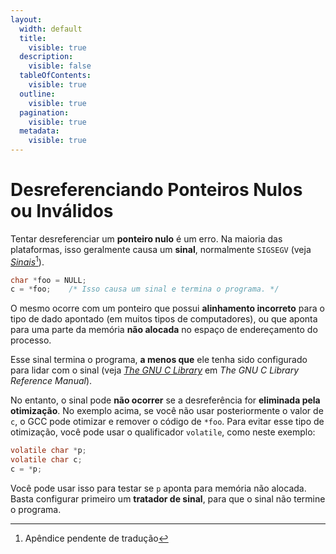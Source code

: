 ```yaml
---
layout:
  width: default
  title:
    visible: true
  description:
    visible: false
  tableOfContents:
    visible: true
  outline:
    visible: true
  pagination:
    visible: true
  metadata:
    visible: true
---
```


# Desreferenciando Ponteiros Nulos ou Inválidos

Tentar desreferenciar um **ponteiro nulo** é um erro. Na maioria das plataformas, isso geralmente causa um **sinal**, normalmente `SIGSEGV` (veja [_Sinais_](#user-content-fn-1)[^1]).

```c
char *foo = NULL;
c = *foo;    /* Isso causa um sinal e termina o programa. */
```

O mesmo ocorre com um ponteiro que possui **alinhamento incorreto** para o tipo de dado apontado (em muitos tipos de computadores), ou que aponta para uma parte da memória **não alocada** no espaço de endereçamento do processo.

Esse sinal termina o programa, **a menos que** ele tenha sido configurado para lidar com o sinal (veja [_The GNU C Library_](https://www.gnu.org/software/libc/manual/html_node/Signal-Handling.html#Signal-Handling) em _The GNU C Library Reference Manual_).

No entanto, o sinal pode **não ocorrer** se a desreferência for **eliminada pela otimização**. No exemplo acima, se você não usar posteriormente o valor de `c`, o GCC pode otimizar e remover o código de `*foo`. Para evitar esse tipo de otimização, você pode usar o qualificador `volatile`, como neste exemplo:

```c
volatile char *p;
volatile char c;
c = *p;
```

Você pode usar isso para testar se `p` aponta para memória não alocada. Basta configurar primeiro um **tratador de sinal**, para que o sinal não termine o programa.

[^1]: Apêndice pendente de tradução
